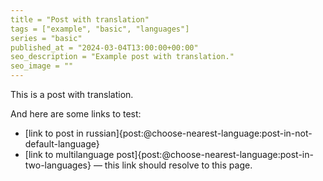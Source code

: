 ```yaml
---
title = "Post with translation"
tags = ["example", "basic", "languages"]
series = "basic"
published_at = "2024-03-04T13:00:00+00:00"
seo_description = "Example post with translation."
seo_image = ""
---
```


This is a post with translation.

And here are some links to test:

- [link to post in russian]{post:@choose-nearest-language:post-in-not-default-language}
- [link to multilanguage post]{post:@choose-nearest-language:post-in-two-languages} — this link should resolve to this page.
